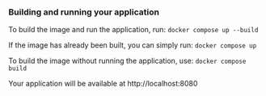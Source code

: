 ### Building and running your application
To build the image and run the application, run:
`docker compose up --build`

If the image has already been built, you can simply run:
`docker compose up`

To build the image without running the application, use:
`docker compose build`

Your application will be available at http://localhost:8080